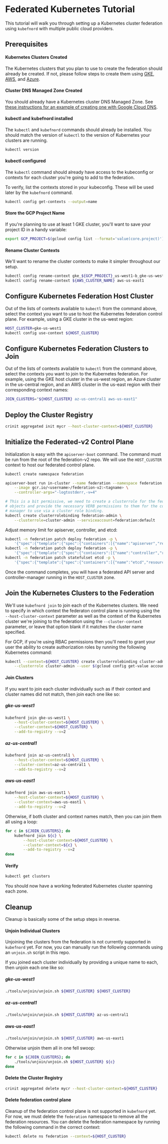 # Federated Kubernetes Tutorial

This tutorial will walk you through setting up a Kubernetes cluster federation
using `kubefnord` with multiple public cloud providers.

## Prerequisites

#### Kubernetes Clusters Created

The Kubernetes clusters that you plan to use to create the federation should already be created. If not, please
follow steps to create them using [GKE](kubernetes-cluster-gke-federation.md), [AWS](kubernetes-cluster-aws.md),
and [Azure](kubernetes-cluster-azure.md).

#### Cluster DNS Managed Zone Created

You should already have a Kubernetes cluster DNS Managed Zone. See
[these instructions for an example of creating one with Google Cloud DNS](kubernetes-cluster-gke-federation.md#cluster-dns-managed-zone).

#### kubectl and kubefnord installed

The `kubectl` and `kubefnord` commands should already be installed. You should
match the version of `kubectl` to the version of Kubernetes
your clusters are running.

```bash
kubectl version
```

#### kubectl configured

The `kubectl` command should already have access to the kubeconfig or contexts for each cluster you're going to add to the federation.

To verify, list the contexts stored in your kubeconfig. These will be used
later by the `kubefnord` command.

```bash
kubectl config get-contexts --output=name
```

#### Store the GCP Project Name

If you're planning to use at least 1 GKE cluster, you'll want to save your project ID in a handy variable:

```bash
export GCP_PROJECT=$(gcloud config list --format='value(core.project)')
```

#### Rename Cluster Contexts

We'll want to rename the cluster contexts to make it simpler throughout our
setup.

```bash
kubectl config rename-context gke_${GCP_PROJECT}_us-west1-b_gke-us-west1 gke-us-west1
kubectl config rename-context ${AWS_CLUSTER_NAME} aws-us-east1
```

## Configure Kubernetes Federation Host Cluster

Out of the lists of contexts available to `kubectl` from the command above, select the context you want to use to host the Kubernetes
federation control plane. For example, using a GKE cluster in the us-west region:

```bash
HOST_CLUSTER=gke-us-west1
kubectl config use-context ${HOST_CLUSTER}
```

## Configure Kubernetes Federation Clusters to Join

Out of the lists of contexts available to `kubectl` from the command above, select the contexts you want to join to the Kubernetes
federation. For example, using the GKE host cluster in the us-west region, an Azure cluster in the us-central region, and an AWS cluster
in the us-east region with their corresponding context names:

```bash
JOIN_CLUSTERS="${HOST_CLUSTER} az-us-central1 aws-us-east1"
```

## Deploy the Cluster Registry

```bash
crinit aggregated init mycr --host-cluster-context=${HOST_CLUSTER}
```

## Initialize the Federated-v2 Control Plane

Initialization is easy with the `apiserver-boot` command. The command must be
run from the root of the federation-v2 repo. We will use the `HOST_CLUSTER`
context to host our federated control plane.
<!--TODO: update with DNS instructions once available.
Replace the `--dns-zone-name` parameter to match the DNS zone name you used when you created your DNS zone.
**Be sure to include the trailing `.` in the DNS zone name**.
-->

<!--TODO
`apiserver-boot` will set some defaults if you do not override them on the command line.
For example, you can pass `--image` to specify a different version of the
federation API server and controller manager. By default, the image version it pulls will
match the version of `kubefnord` you are using.
-->

<!--
```bash
# Restrictive API server permissions
kubectl create rolebinding -n kube-system \
    federation.k8s.io:extension-apiserver-authentication-reader \
    --role=extension-apiserver-authentication-reader \
    --serviceaccount=federation:default

kubectl create clusterrolebinding federation.k8s.io:apiserver-auth-delegator \
    --clusterrole=system:auth-delegator \
    --serviceaccount=federation:default
```
-->

```bash
kubectl create namespace federation

apiserver-boot run in-cluster --name federation --namespace federation \
    --image gcr.io/<username>/federation-v2:<tagname> \
    --controller-args="-logtostderr,-v=4"

# This is a bit permissive, we need to create a clusterrole for the federation
# objects and provide the necessary VERB permissions to them for the controller
# manager to use via a cluster role binding.
kubectl create clusterrolebinding federation-admin \
    --clusterrole=cluster-admin --serviceaccount=federation:default
```

Adjust memory limit for apiserver, controller, and etcd:

```bash
kubectl -n federation patch deploy federation -p \
    '{"spec":{"template":{"spec":{"containers":[{"name":"apiserver","resources":{"limits":{"memory":"128Mi"},"requests":{"memory":"64Mi"}}}]}}}}'
kubectl -n federation patch deploy federation -p \
    '{"spec":{"template":{"spec":{"containers":[{"name":"controller","resources":{"limits":{"memory":"128Mi"},"requests":{"memory":"64Mi"}}}]}}}}'
kubectl -n federation patch statefulset etcd -p \
    '{"spec":{"template":{"spec":{"containers":[{"name":"etcd","resources":{"limits":{"memory":"128Mi"},"requests":{"memory":"64Mi"}}}]}}}}'
```

Once the command completes, you will have a federated API server and
controller-manager running in the `HOST_CLUSTER` zone.

## Join the Kubernetes Clusters to the Federation

We'll use `kubefnord join` to join each of the Kubernetes clusters. We need to
specify in which context the federaton control plane is running using the
`--host-cluster-context` parameter as well as the context of the Kubernetes
cluster we're joining to the federation using the `--cluster-context`
parameter, or leave that option blank if it matches the cluster name specified.

For GCP, if you're using RBAC permissions then you'll need to grant your user
the ability to create authorization roles by running the following Kubernetes
command:

```bash
kubectl --context=${HOST_CLUSTER} create clusterrolebinding cluster-admin-binding \
    --clusterrole cluster-admin --user $(gcloud config get-value account)
```

#### Join Clusters

If you want to join each cluster individually such as if their context and cluster names did not match, then join each one like so:

##### gke-us-west1

```bash
kubefnord join gke-us-west1 \
    --host-cluster-context=${HOST_CLUSTER} \
    --cluster-context=${HOST_CLUSTER} \
    --add-to-registry --v=2
```

##### az-us-central1

```bash
kubefnord join az-us-central1 \
    --host-cluster-context=${HOST_CLUSTER} \
    --cluster-context=az-us-central1 \
    --add-to-registry --v=2
```

##### aws-us-east1

```bash
kubefnord join aws-us-east1 \
    --host-cluster-context=${HOST_CLUSTER} \
    --cluster-context=aws-us-east1 \
    --add-to-registry --v=2
```

Otherwise, if both cluster and context names match, then you can join them all
using a loop:

```bash
for c in ${JOIN_CLUSTERS}; do
    kubefnord join ${c} \
        --host-cluster-context=${HOST_CLUSTER} \
        --cluster-context=${c} \
        --add-to-registry --v=2
done
```

#### Verify

```bash
kubectl get clusters
```

You should now have a working federated Kubernetes cluster spanning each zone.

## Cleanup

Cleanup is basically some of the setup steps in reverse.

#### Unjoin Individual Clusters

Unjoining the clusters from the federation is not currently supported in
`kubefnord` yet. For now, you can manually run the following commands using an
`unjoin.sh` script in this repo.

If you joined each cluster individually by providing a unique name to each, then unjoin each one like so:

##### gke-us-west1

```bash
./tools/unjoin/unjoin.sh ${HOST_CLUSTER} ${HOST_CLUSTER}
```

##### az-us-central1

```bash
./tools/unjoin/unjoin.sh ${HOST_CLUSTER} az-us-central1
```

##### aws-us-east1

```bash
./tools/unjoin/unjoin.sh ${HOST_CLUSTER} aws-us-east1
```

Otherwise unjoin them all in one fell swoop:

```bash
for c in ${JOIN_CLUSTERS}; do
    ./tools/unjoin/unjoin.sh ${HOST_CLUSTER} ${c}
done
```

#### Delete the Cluster Registry

```bash
crinit aggregated delete mycr --host-cluster-context=${HOST_CLUSTER}
```

#### Delete federation control plane

Cleanup of the federation control plane is not supported in `kubefnord` yet.
For now, we must delete the `federation` namespace to remove all the federation
resources.  You can delete the federation namespace by running the following
command in the correct context:

```bash
kubectl delete ns federation --context=${HOST_CLUSTER}
```
